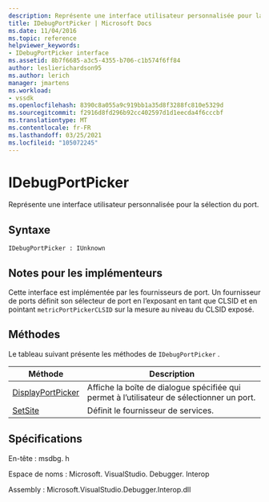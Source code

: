 ```yaml
---
description: Représente une interface utilisateur personnalisée pour la sélection du port.
title: IDebugPortPicker | Microsoft Docs
ms.date: 11/04/2016
ms.topic: reference
helpviewer_keywords:
- IDebugPortPicker interface
ms.assetid: 8b7f6685-a3c5-4355-b706-c1b574f6ff84
author: leslierichardson95
ms.author: lerich
manager: jmartens
ms.workload:
- vssdk
ms.openlocfilehash: 8390c8a055a9c919bb1a35d8f3288fc810e5329d
ms.sourcegitcommit: f2916d8fd296b92cc402597d1d1eecda4f6cccbf
ms.translationtype: MT
ms.contentlocale: fr-FR
ms.lasthandoff: 03/25/2021
ms.locfileid: "105072245"
---
```

# <a name="idebugportpicker"></a>IDebugPortPicker
Représente une interface utilisateur personnalisée pour la sélection du port.

## <a name="syntax"></a>Syntaxe

```
IDebugPortPicker : IUnknown
```

## <a name="notes-for-implementers"></a>Notes pour les implémenteurs
 Cette interface est implémentée par les fournisseurs de port. Un fournisseur de ports définit son sélecteur de port en l’exposant en tant que CLSID et en pointant `metricPortPickerCLSID` sur la mesure au niveau du CLSID exposé.

## <a name="methods"></a>Méthodes
 Le tableau suivant présente les méthodes de `IDebugPortPicker` .

|Méthode|Description|
|------------|-----------------|
|[DisplayPortPicker](../../../extensibility/debugger/reference/idebugportpicker-displayportpicker.md)|Affiche la boîte de dialogue spécifiée qui permet à l’utilisateur de sélectionner un port.|
|[SetSite](../../../extensibility/debugger/reference/idebugportpicker-setsite.md)|Définit le fournisseur de services.|

## <a name="requirements"></a>Spécifications
 En-tête : msdbg. h

 Espace de noms : Microsoft. VisualStudio. Debugger. Interop

 Assembly : Microsoft.VisualStudio.Debugger.Interop.dll
